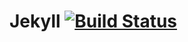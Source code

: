 # Jekyll [![Build Status](https://travis-ci.org/repla-app/Jekyll.replaplugin.svg?branch=master)](https://travis-ci.org/repla-app/Jekyll.replaplugin)
